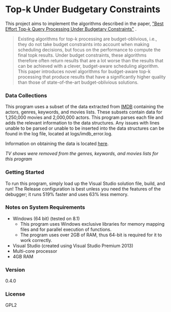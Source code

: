 # Top-k Under Budgetary Constraints
This project aims to implement the algorithms described in the paper, ["Best Effort Top-k Query Processing Under Budgetary Constraints"] .

> Existing
algorithms for top-k processing are budget-oblivious, i.e., they do
not take budget constraints into account when making scheduling
decisions, but focus on the performance to compute the final topk
results. Under budget constraints, these algorithms therefore
often return results that are a lot worse than the results that can
be achieved with a clever, budget-aware scheduling algorithm.
This paper introduces novel algorithms for budget-aware top-k
processing that produce results that have a significantly higher
quality than those of state-of-the-art budget-oblivious solutions.

### Data Collections
This program uses a subset of the data extracted from [IMDB] containing the actors, genres, keywords, and movies lists. These subsets  contain data for 1,250,000 movies and 2,000,000 actors. This program parses each file and adds the relevant information to the data structures. Any issues with lines unable to be parsed or unable to be inserted into the data structures can be found in the log file, located at logs/imdb_error.log.

Information on obtaining the data is located [here][imdb-data].

*TV shows were removed from the genres, keywords, and movies lists for this program*

### Getting Started
To run this program, simply load up the Visual Studio solution file, build, and run! The Release configuration is best unless you need the features of the debugger; it runs 519% faster and uses 63% less memory.

### Notes on System Requirements
* Windows (64 bit) (tested on 8.1)
    * This program uses Windows exclusive libraries for memory mapping files and for parallel execution of functions.
    * The program uses over 2GB of RAM, thus 64-bit is required for it to work correctly.
* Visual Studio (created using Visual Studio Premium 2013)
* Multi-core processor
* 4GB RAM

### Version
0.4.0

### License
GPL2

["Best Effort Top-k Query Processing Under Budgetary Constraints"]: <http://www.ics.uci.edu/~chenli/pub/2009-icde-topk.pdf>
[IMDB]: <http://www.imdb.com/>
[imdb-data]: <http://www.imdb.com/interfaces>